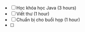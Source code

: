 - [ ] Học khóa học Java (3 hours)
- [ ] Viết thư (1 hour)
- [ ] Chuẩn bị cho buổi họp (1 hour)
- [ ] 